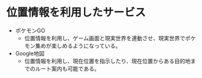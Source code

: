 # 位置情報を利用したサービス
* ポケモンGO
  * 位置情報を利用し、ゲーム画面と現実世界を連動させ、現実世界でポケモン集めが楽しめるようになっている。
* Google地図
  * 位置情報を利用し、現在位置を指示したり、現在位置からある目的地までのルート案内も可能である。

